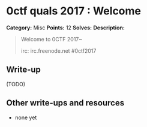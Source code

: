 # 0ctf quals 2017 : Welcome

**Category:** Misc
**Points:** 12
**Solves:** 
**Description:**

> Welcome to 0CTF 2017~
> 
> 
> irc: irc.freenode.net #0ctf2017


## Write-up

(TODO)

## Other write-ups and resources

* none yet
